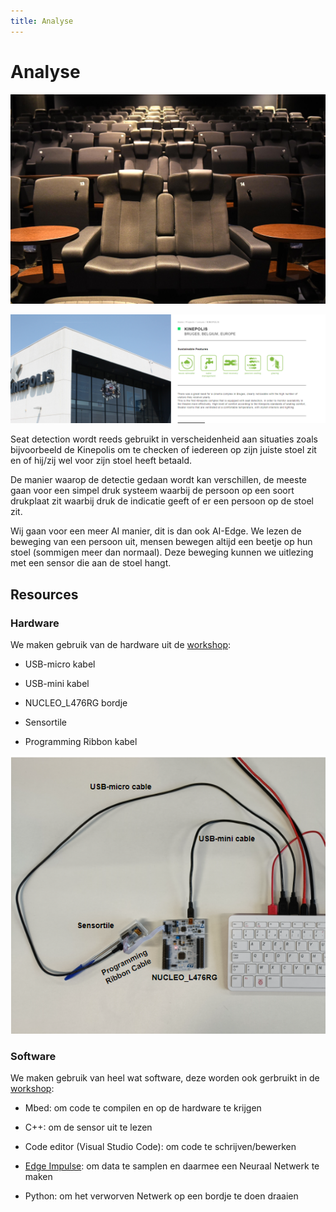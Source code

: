 ```yaml
---
title: Analyse
---
```


# Analyse

![kinepolis](./assets/kinepolis.jpg)

![kineProof](./assets/kineProof.png)

Seat detection wordt reeds gebruikt in verscheidenheid aan situaties zoals bijvoorbeeld de Kinepolis om te checken of iedereen op zijn juiste stoel zit en of hij/zij wel voor zijn stoel heeft betaald.

De manier waarop de detectie gedaan wordt kan verschillen, de meeste gaan voor een simpel druk systeem waarbij de persoon op een soort drukplaat zit waarbij druk de indicatie geeft of er een persoon op de stoel zit.

Wij gaan voor een meer AI manier, dit is dan ook AI-Edge. We lezen de beweging van een persoon uit, mensen bewegen altijd een beetje op hun stoel (sommigen meer dan normaal). Deze beweging kunnen we uitlezing met een sensor die aan de stoel hangt.

## Resources

### Hardware

We maken gebruik van de hardware uit de [workshop](https://ai-edge-workshop.netlify.app/):

- USB-micro kabel

- USB-mini kabel

- NUCLEO_L476RG bordje

- Sensortile

- Programming Ribbon kabel

![setup](./assets/setup.png)

### Software

We maken gebruik van heel wat software, deze worden ook gerbruikt in de [workshop](https://ai-edge-workshop.netlify.app/):

- Mbed: om code te compilen en op de hardware te krijgen

- C++: om de sensor uit te lezen

- Code editor (Visual Studio Code): om code te schrijven/bewerken

- [Edge Impulse](https://www.edgeimpulse.com/): om data te samplen en daarmee een Neuraal Netwerk te maken

- Python: om het verworven Netwerk op een bordje te doen draaien
